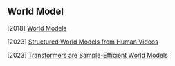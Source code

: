 ## World Model

[2018] [World Models](https://arxiv.org/abs/1803.10122)

[2023] [Structured World Models from Human Videos](https://arxiv.org/abs/2308.10901)

[2023] [Transformers are Sample-Efficient World Models](https://arxiv.org/abs/2209.00588)